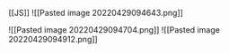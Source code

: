 
[[JS]] ![[Pasted image 20220429094643.png]]

![[Pasted image 20220429094704.png]]
![[Pasted image 20220429094912.png]]
